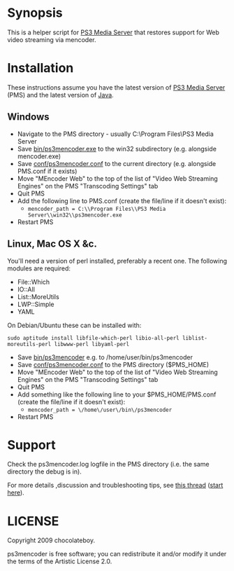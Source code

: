 # Synopsis

This is a helper script for [PS3 Media Server](http://code.google.com/p/ps3mediaserver/) that restores support for Web video streaming via mencoder.

# Installation

These instructions assume you have the latest version of [PS3 Media Server](http://ps3mediaserver.org/forum/viewtopic.php?f=2&t=3217) (PMS) and the latest version of [Java](http://www.java.com/en/download/index.jsp).

## Windows ###

* Navigate to the PMS directory - usually C:\Program Files\PS3 Media Server
* Save [bin/ps3mencoder.exe](http://github.com/chocolateboy/ps3mencoder/raw/master/bin/ps3mencoder.exe)
  to the win32 subdirectory (e.g. alongside mencoder.exe)
* Save [conf/ps3mencoder.conf](http://github.com/chocolateboy/ps3mencoder/raw/master/conf/ps3mencoder.conf)
  to the current directory (e.g. alongside PMS.conf if it exists)
* Move "MEncoder Web" to the top of the list of "Video Web Streaming Engines" on the PMS "Transcoding Settings" tab
* Quit PMS
* Add the following line to PMS.conf (create the file/line if it doesn't exist):
  * `mencoder_path = C:\\Program Files\\PS3 Media Server\\win32\\ps3mencoder.exe`
* Restart PMS

## Linux, Mac OS X &c.

You'll need a version of perl installed, preferably a recent one. The following modules are required:

* File::Which
* IO::All
* List::MoreUtils
* LWP::Simple
* YAML

On Debian/Ubuntu these can be installed with:

`sudo aptitude install libfile-which-perl libio-all-perl liblist-moreutils-perl libwww-perl libyaml-perl`

* Save [bin/ps3mencoder](http://github.com/chocolateboy/ps3mencoder/raw/master/bin/ps3mencoder)
  e.g. to /home/user/bin/ps3mencoder
* Save [conf/ps3mencoder.conf](http://github.com/chocolateboy/ps3mencoder/raw/master/conf/ps3mencoder.conf)
  to the PMS directory ($PMS_HOME)
* Move "MEncoder Web" to the top of the list of "Video Web Streaming Engines" on the PMS "Transcoding Settings" tab
* Quit PMS
* Add something like the following line to your $PMS_HOME/PMS.conf (create the file/line if it doesn't exist):
  * `mencoder_path = \/home\/user\/bin\/ps3mencoder`
* Restart PMS

# Support #

Check the ps3mencoder.log logfile in the PMS directory (i.e. the same directory the debug is in).

For more details ,discussion and troubleshooting tips, see [this thread](http://ps3mediaserver.org/forum/viewtopic.php?f=6&t=5002) ([start here](http://ps3mediaserver.org/forum/viewtopic.php?f=6&t=5002#p22479)).

# LICENSE

Copyright 2009 chocolateboy.

ps3mencoder is free software; you can redistribute it and/or modify it under the terms of the Artistic License 2.0.
